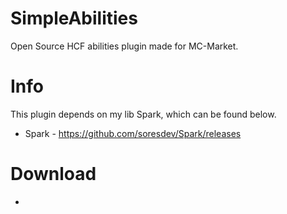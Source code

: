 # SimpleAbilities
Open Source HCF abilities plugin made for MC-Market.

# Info
This plugin depends on my lib Spark, which can be found below.

- Spark - https://github.com/soresdev/Spark/releases

# Download
- 
